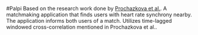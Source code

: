 #Palpi
Based on the research work done by [Prochazkova et al.](https://github.com/Eprochazkova/Physio_Synchrony). A matchmaking application that finds users with heart rate synchrony nearby. The application informs both users of a match. Utilizes time-lagged windowed cross-correlation mentioned in Prochazkova et al..
